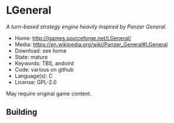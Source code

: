 # LGeneral

_A turn-based strategy engine heavily inspired by Panzer General._

- Home: http://lgames.sourceforge.net/LGeneral/
- Media: https://en.wikipedia.org/wiki/Panzer_General#LGeneral
- Download: see home
- State: mature
- Keywords: TBS, andoird
- Code: various on github
- Language(s): C
- License: GPL-2.0

May require original game content.

## Building

